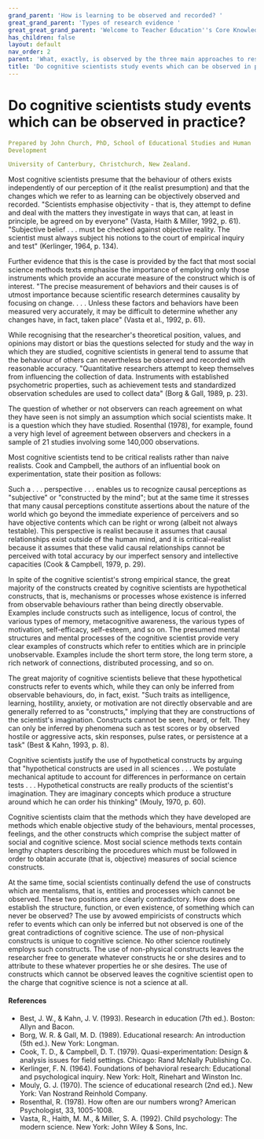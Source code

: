 ```yaml
---
grand_parent: 'How is learning to be observed and recorded? '
great_grand_parent: 'Types of research evidence '
great_great_grand_parent: 'Welcome to Teacher Education''s Core Knowledge and Skills.'
has_children: false
layout: default
nav_order: 2
parent: 'What, exactly, is observed by the three main approaches to research? '
title: 'Do cognitive scientists study events which can be observed in practice? '
---
```

# Do cognitive scientists study events which can be observed in practice?


```yaml
Prepared by John Church, PhD, School of Educational Studies and Human
Development

University of Canterbury, Christchurch, New Zealand.
```


Most cognitive scientists presume that the behaviour of others exists
independently of our perception of it (the realist presumption) and that
the changes which we refer to as learning can be objectively observed
and recorded. "Scientists emphasise objectivity - that is, they attempt
to define and deal with the matters they investigate in ways that can,
at least in principle, be agreed on by everyone" (Vasta, Haith & Miller,
1992, p. 61). "Subjective belief . . . must be checked against objective
reality. The scientist must always subject his notions to the court of
empirical inquiry and test" (Kerlinger, 1964, p. 134).

Further evidence that this is the case is provided by the fact that most
social science methods texts emphasise the importance of employing only
those instruments which provide an accurate measure of the construct
which is of interest. "The precise measurement of behaviors and their
causes is of utmost importance because scientific research determines
causality by focusing on change. . . . Unless these factors and
behaviors have been measured very accurately, it may be difficult to
determine whether any changes have, in fact, taken place" (Vasta et al.,
1992, p. 61).

While recognising that the researcher\'s theoretical position, values,
and opinions may distort or bias the questions selected for study and
the way in which they are studied, cognitive scientists in general tend
to assume that the behaviour of others can nevertheless be observed and
recorded with reasonable accuracy. "Quantitative researchers attempt to
keep themselves from influencing the collection of data. Instruments
with established psychometric properties, such as achievement tests and
standardized observation schedules are used to collect data" (Borg &
Gall, 1989, p. 23).

The question of whether or not observers can reach agreement on what
they have seen is not simply an assumption which social scientists make.
It is a question which they have studied. Rosenthal (1978), for example,
found a very high level of agreement between observers and checkers in a
sample of 21 studies involving some 140,000 observations.

Most cognitive scientists tend to be critical realists rather than naive
realists. Cook and Campbell, the authors of an influential book on
experimentation, state their position as follows:

Such a . . . perspective . . . enables us to recognize causal
perceptions as "subjective" or "constructed by the mind"; but at the
same time it stresses that many causal perceptions constitute assertions
about the nature of the world which go beyond the immediate experience
of perceivers and so have objective contents which can be right or wrong
(albeit not always testable). This perspective is realist because it
assumes that causal relationships exist outside of the human mind, and
it is critical-realist because it assumes that these valid causal
relationships cannot be perceived with total accuracy by our imperfect
sensory and intellective capacities (Cook & Campbell, 1979, p. 29).

In spite of the cognitive scientist's strong empirical stance, the great
majority of the constructs created by cognitive scientists are
hypothetical constructs, that is, mechanisms or processes whose
existence is inferred from observable behaviours rather than being
directly observable. Examples include constructs such as intelligence,
locus of control, the various types of memory, metacognitive awareness,
the various types of motivation, self-efficacy, self-esteem, and so on.
The presumed mental structures and mental processes of the cognitive
scientist provide very clear examples of constructs which refer to
entities which are in principle unobservable. Examples include the short
term store, the long term store, a rich network of connections,
distributed processing, and so on.

The great majority of cognitive scientists believe that these
hypothetical constructs refer to events which, while they can only be
inferred from observable behaviours, do, in fact, exist. "Such traits as
intelligence, learning, hostility, anxiety, or motivation are not
directly observable and are generally referred to as "constructs,"
implying that they are constructions of the scientist\'s imagination.
Constructs cannot be seen, heard, or felt. They can only be inferred by
phenomena such as test scores or by observed hostile or aggressive acts,
skin responses, pulse rates, or persistence at a task" (Best & Kahn,
1993, p. 8).

Cognitive scientists justify the use of hypothetical constructs by
arguing that "hypothetical constructs are used in all sciences . . . We
postulate mechanical aptitude to account for differences in performance
on certain tests . . . Hypothetical constructs are really products of
the scientist\'s imagination. They are imaginary concepts which produce
a structure around which he can order his thinking" (Mouly, 1970, p.
60).

Cognitive scientists claim that the methods which they have developed
are methods which enable objective study of the behaviours, mental
processes, feelings, and the other constructs which comprise the subject
matter of social and cognitive science. Most social science methods
texts contain lengthy chapters describing the procedures which must be
followed in order to obtain accurate (that is, objective) measures of
social science constructs.

At the same time, social scientists continually defend the use of
constructs which are mentalisms, that is, entities and processes which
cannot be observed. These two positions are clearly contradictory. How
does one establish the structure, function, or even existence, of
something which can never be observed? The use by avowed empiricists of
constructs which refer to events which can only be inferred but not
observed is one of the great contradictions of cognitive science. The
use of non-physical constructs is unique to cognitive science. No other
science routinely employs such constructs. The use of non-physical
constructs leaves the researcher free to generate whatever constructs he
or she desires and to attribute to these whatever properties he or she
desires. The use of constructs which cannot be observed leaves the
cognitive scientist open to the charge that cognitive science is not a
science at all.


#### References

-   Best, J. W., & Kahn, J. V. (1993). Research in education (7th ed.).
    Boston: Allyn and Bacon.
-   Borg, W. R. & Gall, M. D. (1989). Educational research: An
    introduction (5th ed.). New York: Longman.
-   Cook, T. D., & Campbell, D. T. (1979). Quasi-experimentation: Design
    & analysis issues for field settings. Chicago: Rand McNally
    Publishing Co.
-   Kerlinger, F. N. (1964). Foundations of behavioral research:
    Educational and psychological inquiry. New York: Holt, Rinehart and
    Winston Inc.
-   Mouly, G. J. (1970). The science of educational research (2nd ed.).
    New York: Van Nostrand Reinhold Company.
-   Rosenthal, R. (1978). How often are our numbers wrong? American
    Psychologist, 33, 1005-1008.
-   Vasta, R., Haith, M. M., & Miller, S. A. (1992). Child psychology:
    The modern science. New York: John Wiley & Sons, Inc.
